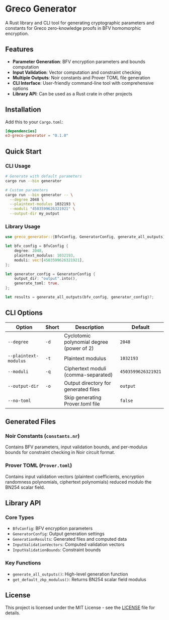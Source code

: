 # Greco Generator

A Rust library and CLI tool for generating cryptographic parameters and constants for Greco zero-knowledge proofs in BFV homomorphic encryption.

## Features

- **Parameter Generation**: BFV encryption parameters and bounds computation
- **Input Validation**: Vector computation and constraint checking
- **Multiple Outputs**: Noir constants and Prover TOML file generation
- **CLI Interface**: User-friendly command-line tool with comprehensive options
- **Library API**: Can be used as a Rust crate in other projects

## Installation

Add this to your `Cargo.toml`:

```toml
[dependencies]
e3-greco-generator = "0.1.0"
```

## Quick Start

### CLI Usage

```bash
# Generate with default parameters
cargo run --bin generator

# Custom parameters
cargo run --bin generator -- \
  --degree 2048 \
  --plaintext-modulus 1032193 \
  --moduli "4503599626321921" \
  --output-dir my_output
```

### Library Usage

```rust
use greco_generator::{BfvConfig, GeneratorConfig, generate_all_outputs};

let bfv_config = BfvConfig {
    degree: 2048,
    plaintext_modulus: 1032193,
    moduli: vec![4503599626321921],
};

let generator_config = GeneratorConfig {
    output_dir: "output".into(),
    generate_toml: true,
};

let results = generate_all_outputs(bfv_config, generator_config)?;
```

## CLI Options

| Option                | Short | Description                               | Default            |
| --------------------- | ----- | ----------------------------------------- | ------------------ |
| `--degree`            | `-d`  | Cyclotomic polynomial degree (power of 2) | `2048`             |
| `--plaintext-modulus` | `-t`  | Plaintext modulus                         | `1032193`          |
| `--moduli`            | `-q`  | Ciphertext moduli (comma-separated)       | `4503599626321921` |
| `--output-dir`        | `-o`  | Output directory for generated files      | `output`           |
| `--no-toml`           |       | Skip generating Prover.toml file          | `false`            |

## Generated Files

### Noir Constants (`constants.nr`)

Contains BFV parameters, input validation bounds, and per-modulus bounds for constraint checking in Noir circuit format.

### Prover TOML (`Prover.toml`)

Contains input validation vectors (plaintext coefficients, encryption randomness polynomials, ciphertext polynomials) reduced modulo the BN254 scalar field.

## Library API

### Core Types

- `BfvConfig`: BFV encryption parameters
- `GeneratorConfig`: Output generation settings
- `GenerationResults`: Generated files and computed data
- `InputValidationVectors`: Computed validation vectors
- `InputValidationBounds`: Constraint bounds

### Key Functions

- `generate_all_outputs()`: High-level generation function
- `get_default_zkp_modulus()`: Returns BN254 scalar field modulus

## License

This project is licensed under the MIT License - see the [LICENSE](../../LICENSE) file for details.
